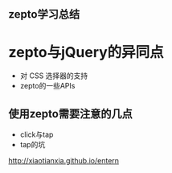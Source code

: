 ## zepto学习总结
# zepto与jQuery的异同点
* 对 CSS 选择器的支持
*  zepto的一些APIs
## 使用zepto需要注意的几点
* click与tap
* tap的坑

http://xiaotianxia.github.io/entern

